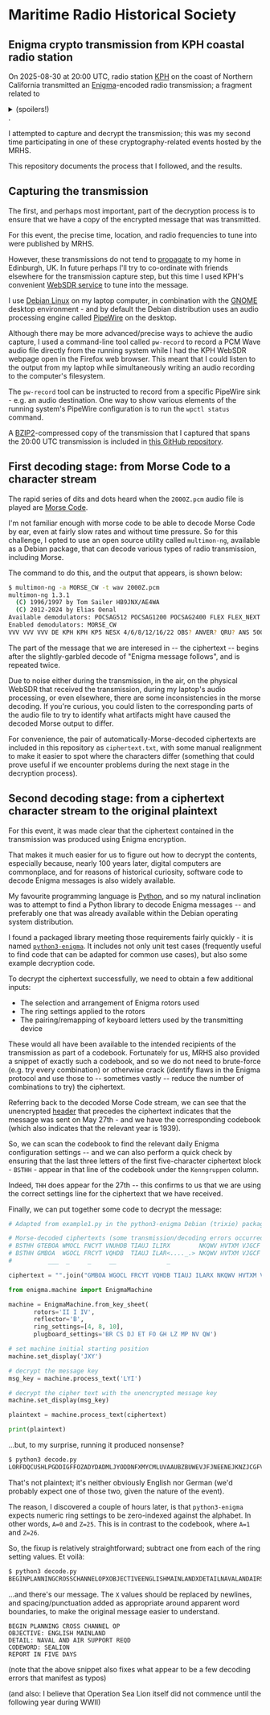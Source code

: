 Maritime Radio Historical Society
=================================

Enigma crypto transmission from KPH coastal radio station
---------------------------------------------------------

On 2025-08-30 at 20:00 UTC, radio station [KPH](https://www.radiomarine.org) on the coast of Northern California transmitted an [Enigma](https://cipherhistory.com)-encoded radio transmission; a fragment related to <details><summary>(spoilers!)</summary>[Operation Sea Lion](https://en.wikipedia.org/wiki/Operation_Sea_Lion)</details>.

I attempted to capture and decrypt the transmission; this was my second time participating in one of these cryptography-related events hosted by the MRHS.

This repository documents the process that I followed, and the results.

Capturing the transmission
--------------------------

The first, and perhaps most important, part of the decryption process is to ensure that we have a copy of the encrypted message that was transmitted.

For this event, the precise time, location, and radio frequencies to tune into were published by MRHS.

However, these transmissions do not tend to [propagate](https://en.wikipedia.org/wiki/Radio_propagation) to my home in Edinburgh, UK.  In future perhaps I'll try to co-ordinate with friends elsewhere for the transmission capture step, but this time I used KPH's convenient [WebSDR service](https://www.radiomarine.org/kph-sdrs) to tune into the message.

I use [Debian Linux](https://www.debian.org) on my laptop computer, in combination with the [GNOME](https://www.gnome.org) desktop environment - and by default the Debian distribution uses an audio processing engine called [PipeWire](https://www.pipewire.org/) on the desktop.

Although there may be more advanced/precise ways to achieve the audio capture, I used a command-line tool called `pw-record` to record a PCM Wave audio file directly from the running system while I had the KPH WebSDR webpage open in the Firefox web browser.  This meant that I could listen to the output from my laptop while simultaneously writing an audio recording to the computer's filesystem.

The `pw-record` tool can be instructed to record from a specific PipeWire sink - e.g. an audio destination.  One way to show various elements of the running system's PipeWire configuration is to run the `wpctl status` command.

A [BZIP2](https://en.wikipedia.org/wiki/Bzip2)-compressed copy of the transmission that I captured that spans the 20:00 UTC transmission is included in [this GitHub repository](https://github.com/jayaddison/mrhs-kph-enigma-decode).

First decoding stage: from Morse Code to a character stream
-----------------------------------------------------------

The rapid series of dits and dots heard when the `2000Z.pcm` audio file is played are [Morse Code](https://en.wikipedia.org/wiki/Morse_code).

I'm not familiar enough with morse code to be able to decode Morse Code by ear, even at fairly slow rates and without time pressure.  So for this challenge, I opted to use an open source utility called `multimon-ng`, available as a Debian package, that can decode various types of radio transmission, including Morse.

The command to do this, and the output that appears, is shown below:

```sh
$ multimon-ng -a MORSE_CW -t wav 2000Z.pcm 
multimon-ng 1.3.1
  (C) 1996/1997 by Tom Sailer HB9JNX/AE4WA
  (C) 2012-2024 by Elias Oenal
Available demodulators: POCSAG512 POCSAG1200 POCSAG2400 FLEX FLEX_NEXT EAS UFSK1200 CLIPFSK FMSFSK AFSK1200 AFSK2400 AFSK2400_2 AFSK2400_3 HAPN4800 FSK9600 DTMF ZVEI1 ZVEI2 ZVEI3 DZVEI PZVEI EEA EIA CCIR MORSE_CW DUMPCSV X10 SCOPE
Enabled demodulators: MORSE_CW
VVV VVV VVV DE KPH KPH KP5 NESX 4/6/8/12/16/22 OBS? ANVER? QRU? ANS 500/HF ITSI CH3 + K T IE CEK CTKKTKDE KPHE KPH KANH ENITNEKTEST EKSAT <.._...>UM<...._.>/ HP = E CQ CQ CQ DE KPS KPH NPH CG CQ CNA DE KPIE KPH KGH ENIGMA MESSAGE FOL<._...>OWS DEQ CQ ERQ DE KPH KPH KPH CQ CQ FQ DE KPH KPEI KPH ENIGMA MESSAGE FÖBLOWS <..._..>KAPT REINEKE FROM ADM RAEDER 231HM MAY Ü7 = <___..>20 = JXY LYI = BSTHH GTEBOA WM OCL FNCYT VNUHDB TIAUJ ILIRX NKQWV HVTXM VJGCF ZYUGP ZBDZW VLQFR ODBN C PPBDK XBWTZ MXKGP JAFKA QKKFU UULYV WXSZK DUFXW FZOFT QXKFS REPEAT KAPT REINEKE FROM ADM RAEDER EÜ312 MAY 27 = 120 = JXY LYI = BSTHH GMBOA WGOCL FRCYT VQHDB TIAUJ ILAR<...._.>NKQWV HVTXM VJGCF ZYUGP ZBBZW VLQFR ODBBC PPBTEK XBWTZ MXKGP JAFKA QKKFU UULYV WXUZK DUUXW FZOFT QVKFS END OF ENIGMA MEHSAGE VY 73 ES GR DE KPH SÄ <..._..._>V VVV VVIDE KPH KPS KPH QSX ST/6/8/J 2/16/2<_.._..>OBS? AMVEREZ QRU? ANS 500/HF ITU CH3 + B
```

The part of the message that we are interesed in -- the ciphertext -- begins after the slightly-garbled decode of "Enigma message follows", and is repeated twice.

Due to noise either during the transmission, in the air, on the physical WebSDR that received the transmission, during my laptop's audio processing, or even elsewhere, there are some inconsistencies in the morse decoding.  If you're curious, you could listen to the corresponding parts of the audio file to try to identify what artifacts might have caused the decoded Morse output to differ.

For convenience, the pair of automatically-Morse-decoded ciphertexts are included in this repository as `ciphertext.txt`, with some manual realignment to make it easier to spot where the characters differ (something that could prove useful if we encounter problems during the next stage in the decryption process).

Second decoding stage: from a ciphertext character stream to the original plaintext
-----------------------------------------------------------------------------------

For this event, it was made clear that the ciphertext contained in the transmission was produced using Enigma encryption.

That makes it much easier for us to figure out how to decrypt the contents, especially because, nearly 100 years later, digital computers are commonplace, and for reasons of historical curiosity, software code to decode Enigma messages is also widely available.

My favourite programming language is [Python](https://www.python.org), and so my natural inclination was to attempt to find a Python library to decode Enigma messages -- and preferably one that was already available within the Debian operating system distribution.

I found a packaged library meeting those requirements fairly quickly - it is named [`python3-enigma`](https://packages.debian.org/trixie/python3-enigma).  It includes not only unit test cases (frequently useful to find code that can be adapted for common use cases), but also some example decryption code.

To decrypt the ciphertext successfully, we need to obtain a few additional inputs:

  - The selection and arrangement of Enigma rotors used
  - The ring settings applied to the rotors
  - The pairing/remapping of keyboard letters used by the transmitting device

These would all have been available to the intended recipients of the transmission as part of a codebook.  Fortunately for us, MRHS also provided a snippet of exactly such a codebook, and so we do not need to brute-force (e.g. try every combination) or otherwise crack (identify flaws in the Enigma protocol and use those to -- sometimes vastly -- reduce the number of combinations to try) the ciphertext.

Referring back to the decoded Morse Code stream, we can see that the unencrypted [header](https://en.wikipedia.org/wiki/Header_(computing)) that precedes the ciphertext indicates that the message was sent on May 27th - and we have the corresponding codebook (which also indicates that the relevant year is 1939).

So, we can scan the codebook to find the relevant daily Enigma configuration settings -- and we can also perform a quick check by ensuring that the last three letters of the first five-character ciphertext block - `BSTHH` - appear in that line of the codebook under the `Kenngruppen` column.

Indeed, `THH` does appear for the 27th -- this confirms to us that we are using the correct settings line for the ciphertext that we have received.

Finally, we can put together some code to decrypt the message:

```python
# Adapted from example1.py in the python3-enigma Debian (trixie) package

# Morse-decoded ciphertexts (some transmission/decoding errors occurred between these repeats, highlighted below)
# BSTHH GTEBOA WMOCL FNCYT VNUHDB TIAUJ ILIRX        NKQWV HVTXM VJGCF ZYUGP ZBDZW VLQFR ODBNC PPBDK  XBWTZ MXKGP JAFKA QKKFU UULYV WXSZK DUFXW FZOFT QXKFS
# BSTHH GMBOA  WGOCL FRCYT VQHDB  TIAUJ ILAR<...._.> NKQWV HVTXM VJGCF ZYUGP ZBBZW VLQFR ODBBC PPBTEK XBWTZ MXKGP JAFKA QKKFU UULYV WXUZK DUUXW FZOFT QVKFS
#          ___  _     _     __              _                                  _            _     __                                  _     _

ciphertext = "".join("GMBOA WGOCL FRCYT VQHDB TIAUJ ILARX NKQWV HVTXM VJGCF ZYUGP ZBBZW VLQFR ODBBC PPBDK XBWTZ MXKGP JAFKA QKKFU UULYV WXUZK DUUXW FZOFT QVKFS".split())

from enigma.machine import EnigmaMachine

machine = EnigmaMachine.from_key_sheet(
       rotors='II I IV',
       reflector='B',
       ring_settings=[4, 8, 10],
       plugboard_settings='BR CS DJ ET FO GH LZ MP NV QW')

# set machine initial starting position
machine.set_display('JXY')

# decrypt the message key
msg_key = machine.process_text('LYI')

# decrypt the cipher text with the unencrypted message key
machine.set_display(msg_key)

plaintext = machine.process_text(ciphertext)

print(plaintext)
```

...but, to my surprise, running it produced nonsense?

```sh
$ python3 decode.py 
LORFDQCUSHLPGDDIGFFOZADYDADMLJYODDNFXMYCMLUVAAUBZBUWEVJFJNEENEJKNZJCGFVVLJXALNZQFVQUSPYIHTGJNIZNAXLAHSXMUGQWKQOWPJP
```

That's not plaintext; it's neither obviously English nor German (we'd probably expect one of those two, given the nature of the event).

The reason, I discovered a couple of hours later, is that `python3-enigma` expects numeric ring settings to be zero-indexed against the alphabet.  In other words, `A=0` and `Z=25`.  This is in contrast to the codebook, where `A=1` and `Z=26`.

So, the fixup is relatively straightforward; subtract one from each of the ring setting values.  Et voilà:

```sh
$ python3 decode.py
BEGINPLANNINGCROSSCHANNELOPXOBJECTIVEENGLISHMAINLANDXDETAILNAVALANDAIRSUPPORTREQSXCODEWORDSEALIONXREPOHTINFIVEDYYSX
```

...and there's our message.  The `X` values should be replaced by newlines, and spacing/punctuation added as appropriate around apparent word boundaries, to make the original message easier to understand.

```
BEGIN PLANNING CROSS CHANNEL OP
OBJECTIVE: ENGLISH MAINLAND
DETAIL: NAVAL AND AIR SUPPORT REQD
CODEWORD: SEALION
REPORT IN FIVE DAYS
```

(note that the above snippet also fixes what appear to be a few decoding errors that manifest as typos)

(and also: I believe that Operation Sea Lion itself did not commence until the following year during WWII)
